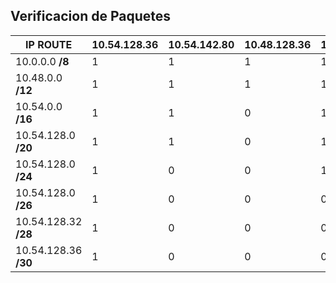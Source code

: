 ## Verificacion de Paquetes



| IP ROUTE	|10.54.128.36	|10.54.142.80	|10.48.128.36	|10.54.128.128
|--|--|--|--|--|
|10.0.0.0 __/8__		|1 |1 |1  |1
|10.48.0.0 __/12__	|1 |1 |1  |1
|10.54.0.0 __/16__	|1 |1 |0  |1
|10.54.128.0 __/20__	|1 |1 |0  |1
|10.54.128.0 __/24__	|1 |0 |0  |1
|10.54.128.0 __/26__	|1 |0 |0  |0
|10.54.128.32 __/28__	|1 |0 |0  |0
|10.54.128.36 __/30__	|1 |0 |0  |0
